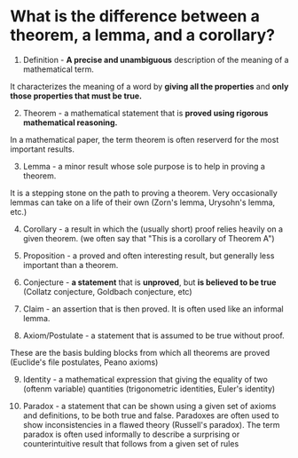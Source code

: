 # What is the difference between a theorem, a lemma, and a corollary?

01. Definition - __A precise and unambiguous__ description of the meaning of a mathematical term. 

It characterizes the meaning of a word by __giving all the properties__ and __only those properties that must be true.__

02. Theorem - a mathematical statement that is __proved using rigorous mathematical reasoning.__

In a mathematical paper, the term theorem is often reserverd for the most important results. 

03. Lemma - a minor result whose sole purpose is to help in proving a theorem. 

It is a stepping stone on the path to proving a theorem. Very occasionally lemmas can take on a life of their own (Zorn's lemma, Urysohn's lemma, etc.) 

04. Corollary - a result in which the (usually short) proof relies heavily on a given theorem. (we often say that "This is a corollary of Theorem A")

05. Proposition - a proved and often interesting result, but generally less important than a theorem.

06. Conjecture - __a statement__ that is __unproved__, but __is believed to be true__ (Collatz conjecture, Goldbach conjecture, etc)

07. Claim - an assertion that is then proved. It is often used like an informal lemma.

08. Axiom/Postulate - a statement that is assumed to be true without proof. 

These are the basis bulding blocks from which all theorems are proved (Euclide's file postulates, Peano axioms)

09. Identity - a mathematical expression that giving the equality of two (oftenm variable) quantities (trigonometric identities, Euler's identity)

10. Paradox - a statement that can be shown using a given set of axioms and definitions, to be both true and false. Paradoxes are often used to show inconsistencies in a flawed theory (Russell's paradox). The term paradox is often used informally to describe a surprising or counterintuitive result that follows from a given set of rules
